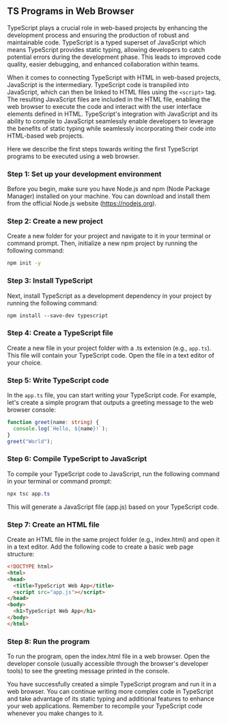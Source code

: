 ## TS Programs in Web Browser

TypeScript plays a crucial role in web-based projects by enhancing the development process and ensuring the production of robust and maintainable code. TypeScript is a typed superset of JavaScript which means TypeScript provides static typing, allowing developers to catch potential errors during the development phase. This leads to improved code quality, easier debugging, and enhanced collaboration within teams. 

When it comes to connecting TypeScript with HTML in web-based projects, JavaScript is the intermediary. TypeScript code is transpiled into JavaScript, which can then be linked to HTML files using the `<script>` tag. The resulting JavaScript files are included in the HTML file, enabling the web browser to execute the code and interact with the user interface elements defined in HTML. TypeScript's integration with JavaScript and its ability to compile to JavaScript seamlessly enable developers to leverage the benefits of static typing while seamlessly incorporating their code into HTML-based web projects.

Here we describe the first steps towards writing the first TypeScript programs to be executed using a web browser.

### Step 1: Set up your development environment

Before you begin, make sure you have Node.js and npm (Node Package Manager) installed on your machine. You can download and install them from the 
official Node.js website (https://nodejs.org).

### Step 2: Create a new project

Create a new folder for your project and navigate to it in your terminal or command prompt. Then, initialize a new npm project by running the 
following command:

```bash
npm init -y
```

### Step 3: Install TypeScript

Next, install TypeScript as a development dependency in your project by running the following command:

```css
npm install --save-dev typescript
```

### Step 4: Create a TypeScript file

Create a new file in your project folder with a .ts extension (e.g., `app.ts`). This file will contain your TypeScript code. Open the file in a text editor of your choice.

### Step 5: Write TypeScript code

In the `app.ts` file, you can start writing your TypeScript code. For example, let's create a simple program that outputs a greeting message to the web 
browser console:

```typescript
function greet(name: string) {
  console.log(`Hello, ${name}!`);
}
greet("World");
```

### Step 6: Compile TypeScript to JavaScript

To compile your TypeScript code to JavaScript, run the following command in your terminal or command prompt:

```css
npx tsc app.ts
```

This will generate a JavaScript file (app.js) based on your TypeScript code.

### Step 7: Create an HTML file

Create an HTML file in the same project folder (e.g., index.html) and open it in a text editor. Add the following code to create a basic web page 
structure:

```html
<!DOCTYPE html>
<html>
<head>
  <title>TypeScript Web App</title>
  <script src="app.js"></script>
</head>
<body>
  <h1>TypeScript Web App</h1>
</body>
</html>
```

### Step 8: Run the program

To run the program, open the index.html file in a web browser. Open the developer console (usually accessible through the browser's developer tools) 
to see the greeting message printed in the console.

You have successfully created a simple TypeScript program and run it in a web browser. You can continue writing more complex code in 
TypeScript and take advantage of its static typing and additional features to enhance your web applications. Remember to recompile your TypeScript 
code whenever you make changes to it.
